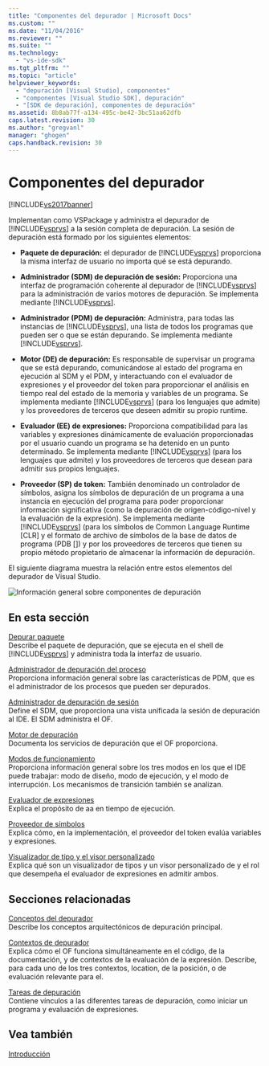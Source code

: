 ```yaml
---
title: "Componentes del depurador | Microsoft Docs"
ms.custom: ""
ms.date: "11/04/2016"
ms.reviewer: ""
ms.suite: ""
ms.technology: 
  - "vs-ide-sdk"
ms.tgt_pltfrm: ""
ms.topic: "article"
helpviewer_keywords: 
  - "depuración [Visual Studio], componentes"
  - "componentes [Visual Studio SDK], depuración"
  - "[SDK de depuración], componentes de depuración"
ms.assetid: 8b8ab77f-a134-495c-be42-3bc51aa62dfb
caps.latest.revision: 30
ms.author: "gregvanl"
manager: "ghogen"
caps.handback.revision: 30
---
```

# Componentes del depurador
[!INCLUDE[vs2017banner](../../code-quality/includes/vs2017banner.md)]

Implementan como VSPackage y administra el depurador de [!INCLUDE[vsprvs](../../code-quality/includes/vsprvs_md.md)] a la sesión completa de depuración.  La sesión de depuración está formado por los siguientes elementos:  
  
-   **Paquete de depuración:** el depurador de [!INCLUDE[vsprvs](../../code-quality/includes/vsprvs_md.md)] proporciona la misma interfaz de usuario no importa qué se está depurando.  
  
-   **Administrador \(SDM\) de depuración de sesión:** Proporciona una interfaz de programación coherente al depurador de [!INCLUDE[vsprvs](../../code-quality/includes/vsprvs_md.md)] para la administración de varios motores de depuración.  Se implementa mediante [!INCLUDE[vsprvs](../../code-quality/includes/vsprvs_md.md)].  
  
-   **Administrador \(PDM\) de depuración:** Administra, para todas las instancias de [!INCLUDE[vsprvs](../../code-quality/includes/vsprvs_md.md)], una lista de todos los programas que pueden ser o que se están depurando.  Se implementa mediante [!INCLUDE[vsprvs](../../code-quality/includes/vsprvs_md.md)].  
  
-   **Motor \(DE\) de depuración:** Es responsable de supervisar un programa que se está depurando, comunicándose al estado del programa en ejecución al SDM y el PDM, y interactuando con el evaluador de expresiones y el proveedor del token para proporcionar el análisis en tiempo real del estado de la memoria y variables de un programa.  Se implementa mediante [!INCLUDE[vsprvs](../../code-quality/includes/vsprvs_md.md)] \(para los lenguajes que admite\) y los proveedores de terceros que deseen admitir su propio runtime.  
  
-   **Evaluador \(EE\) de expresiones:** Proporciona compatibilidad para las variables y expresiones dinámicamente de evaluación proporcionadas por el usuario cuando un programa se ha detenido en un punto determinado.  Se implementa mediante [!INCLUDE[vsprvs](../../code-quality/includes/vsprvs_md.md)] \(para los lenguajes que admite\) y los proveedores de terceros que desean para admitir sus propios lenguajes.  
  
-   **Proveedor \(SP\) de token:** También denominado un controlador de símbolos, asigna los símbolos de depuración de un programa a una instancia en ejecución del programa para poder proporcionar información significativa \(como la depuración de origen\-código\-nivel y la evaluación de la expresión\).  Se implementa mediante [!INCLUDE[vsprvs](../../code-quality/includes/vsprvs_md.md)] \(para los símbolos de Common Language Runtime \[CLR\] y el formato de archivo de símbolos de la base de datos de programa \(PDB \[\]\) y por los proveedores de terceros que tienen su propio método propietario de almacenar la información de depuración.  
  
 El siguiente diagrama muestra la relación entre estos elementos del depurador de Visual Studio.  
  
 ![Información general sobre componentes de depuración](~/docs/extensibility/debugger/media/dbugcompovrview.gif "DBugCompOvrview")  
  
## En esta sección  
 [Depurar paquete](../../extensibility/debugger/debug-package.md)  
 Describe el paquete de depuración, que se ejecuta en el shell de [!INCLUDE[vsprvs](../../code-quality/includes/vsprvs_md.md)] y administra toda la interfaz de usuario.  
  
 [Administrador de depuración del proceso](../../extensibility/debugger/process-debug-manager.md)  
 Proporciona información general sobre las características de PDM, que es el administrador de los procesos que pueden ser depurados.  
  
 [Administrador de depuración de sesión](../../extensibility/debugger/session-debug-manager.md)  
 Define el SDM, que proporciona una vista unificada la sesión de depuración al IDE.  El SDM administra el OF.  
  
 [Motor de depuración](../../extensibility/debugger/debug-engine.md)  
 Documenta los servicios de depuración que el OF proporciona.  
  
 [Modos de funcionamiento](../../extensibility/debugger/operational-modes.md)  
 Proporciona información general sobre los tres modos en los que el IDE puede trabajar: modo de diseño, modo de ejecución, y el modo de interrupción.  Los mecanismos de transición también se analizan.  
  
 [Evaluador de expresiones](../../extensibility/debugger/expression-evaluator.md)  
 Explica el propósito de aa en tiempo de ejecución.  
  
 [Proveedor de símbolos](../../extensibility/debugger/symbol-provider.md)  
 Explica cómo, en la implementación, el proveedor del token evalúa variables y expresiones.  
  
 [Visualizador de tipo y el visor personalizado](../../extensibility/debugger/type-visualizer-and-custom-viewer.md)  
 Explica qué son un visualizador de tipos y un visor personalizado de y el rol que desempeña el evaluador de expresiones en admitir ambos.  
  
## Secciones relacionadas  
 [Conceptos del depurador](../../extensibility/debugger/debugger-concepts.md)  
 Describe los conceptos arquitectónicos de depuración principal.  
  
 [Contextos de depurador](../../extensibility/debugger/debugger-contexts.md)  
 Explica cómo el OF funciona simultáneamente en el código, de la documentación, y de contextos de la evaluación de la expresión.  Describe, para cada uno de los tres contextos, location, de la posición, o de evaluación relevante para el.  
  
 [Tareas de depuración](../../extensibility/debugger/debugging-tasks.md)  
 Contiene vínculos a las diferentes tareas de depuración, como iniciar un programa y evaluación de expresiones.  
  
## Vea también  
 [Introducción](../../extensibility/debugger/getting-started-with-debugger-extensibility.md)